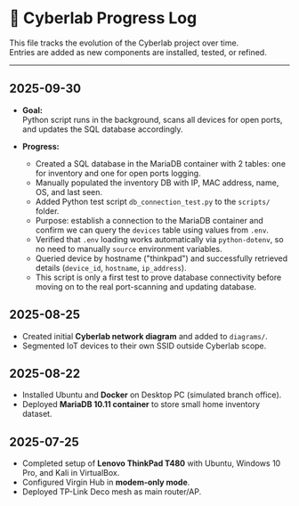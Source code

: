 # 📓 Cyberlab Progress Log

This file tracks the evolution of the Cyberlab project over time.  
Entries are added as new components are installed, tested, or refined.  

--- 
## 2025-09-30

- **Goal:**  
  Python script runs in the background, scans all devices for open ports, and updates the SQL database accordingly.

- **Progress:**  
  - Created a SQL database in the MariaDB container with 2 tables: one for inventory and one for open ports logging.  
  - Manually populated the inventory DB with IP, MAC address, name, OS, and last seen.  
  - Added Python test script `db_connection_test.py` to the `scripts/` folder.  
  - Purpose: establish a connection to the MariaDB container and confirm we can query the `devices` table using values from `.env`.  
  - Verified that `.env` loading works automatically via `python-dotenv`, so no need to manually `source` environment variables.  
  - Queried device by hostname ("thinkpad") and successfully retrieved details (`device_id`, `hostname`, `ip_address`).  
  - This script is only a first test to prove database connectivity before moving on to the real port-scanning and updating database.  


## 2025-08-25
- Created initial **Cyberlab network diagram** and added to `diagrams/`.  
- Segmented IoT devices to their own SSID outside Cyberlab scope.  

## 2025-08-22
- Installed Ubuntu and **Docker** on Desktop PC (simulated branch office).  
- Deployed **MariaDB 10.11 container** to store small home inventory dataset.

## 2025-07-25
- Completed setup of **Lenovo ThinkPad T480** with Ubuntu, Windows 10 Pro, and Kali in VirtualBox.  
- Configured Virgin Hub in **modem-only mode**.  
- Deployed TP-Link Deco mesh as main router/AP. 